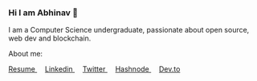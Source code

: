 ### Hi I am Abhinav 👋

I am a Computer Science undergraduate, passionate about open source, web dev and blockchain.

About me:

<a href='https://drive.google.com/file/d/1cm2QQRA39ojYqolETgHFV-7n3QctxDyU/view?usp=sharing'>
Resume
</a>
&nbsp;&nbsp;&nbsp;
<a href='https://www.linkedin.com/in/abhinavpathak21/'>
Linkedin
</a>
&nbsp;&nbsp;&nbsp;
<a href='https://twitter.com/AbhinavXT'>
Twitter
</a>
&nbsp;&nbsp;&nbsp;
<a href='https://abhinavpathak.hashnode.dev/'>
Hashnode
</a>
&nbsp;&nbsp;&nbsp;
<a href='https://dev.to/abhinavxt'>
Dev.to
</a>
